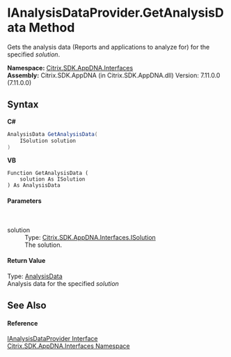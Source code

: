 # IAnalysisDataProvider.GetAnalysisData Method 
 

Gets the analysis data (Reports and applications to analyze for) for the specified *solution*.

**Namespace:**&nbsp;<a href="76802ff4-4a01-87c3-4564-af4f926b7b66">Citrix.SDK.AppDNA.Interfaces</a><br />**Assembly:**&nbsp;Citrix.SDK.AppDNA (in Citrix.SDK.AppDNA.dll) Version: 7.11.0.0 (7.11.0.0)

## Syntax

**C#**
```csharp
AnalysisData GetAnalysisData(
	ISolution solution
)
```

**VB**
```vbnet
Function GetAnalysisData ( 
	solution As ISolution
) As AnalysisData
```


#### Parameters
&nbsp;<dl><dt>solution</dt><dd>Type: <a href="542a63db-c984-0d48-7ab7-056c266ebdc1">Citrix.SDK.AppDNA.Interfaces.ISolution</a><br />The solution.</dd></dl>

#### Return Value
Type: <a href="fe908f7b-7099-344a-b618-9df09ab9ce04">AnalysisData</a><br />Analysis data for the specified *solution*

## See Also


#### Reference
<a href="7d3395fa-9b81-5cd5-8934-17daffd1bdd2">IAnalysisDataProvider Interface</a><br /><a href="76802ff4-4a01-87c3-4564-af4f926b7b66">Citrix.SDK.AppDNA.Interfaces Namespace</a><br />